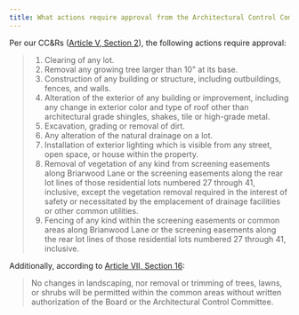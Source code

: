 ```yaml
---
title: What actions require approval from the Architectural Control Committee?
---
```


Per our CC&Rs ([Article V, Section 2](governance/covenants-conditions-and-restrictions.md#section-2-approval-required)), the following actions require approval:

> 1. Clearing of any lot.
> 2. Removal any growing tree larger than 10" at its base.
> 3. Construction of any building or structure, including outbuildings, fences, and walls.
> 4. Alteration of the exterior of any building or improvement, including any change in exterior color and type of roof other than architectural grade shingles, shakes, tile or high-grade metal.
> 5. Excavation, grading or removal of dirt.
> 6. Any alteration of the natural drainage on a lot.
> 7. Installation of exterior lighting which is visible from any street, open space, or house within the property. 
> 8. Removal of vegetation of any kind from screening easements along Briarwood Lane or the screening easements along the rear lot lines of those residential lots numbered 27 through 41, inclusive, except the vegetation removal required in the interest of safety or necessitated by the emplacement of drainage facilities or other common utilities. 
> 9. Fencing of any kind within the screening easements or common areas along Brianwood Lane or the screening easements along the rear lot lines of those residential lots numbered 27 through 41, inclusive.

Additionally, according to [Article VII, Section 16](governance/covenants-conditions-and-restrictions.md#section-16):

> No changes in landscaping, nor removal or trimming of trees, lawns, or shrubs will be permitted within the common areas without written authorization of the Board or the Architectural Control Committee.
